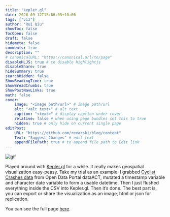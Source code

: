 ```yaml
---
title: "kepler.gl"
date: 2020-09-12T15:06:05+10:00
tags: ["viz"]
author: "Rui Qiu"
showToc: false
TocOpen: false
draft: false
hidemeta: false
comments: true
description: ""
# canonicalURL: "https://canonical.url/to/page"
disableHLJS: true # to disable highlightjs
disableShare: true
hideSummary: true
searchHidden: false
ShowReadingTime: true
ShowBreadCrumbs: true
ShowPostNavLinks: true
math: false
cover:
    image: "<image path/url>" # image path/url
    alt: "<alt text>" # alt text
    caption: "<text>" # display caption under cover
    relative: false # when using page bundles set this to true
    hidden: true # only hide on current single page
editPost:
    URL: "https://github.com/rexarski/blog/content"
    Text: "Suggest Changes" # edit text
    appendFilePath: true # to append file path to Edit link
---
```


![gif](/image/gif/kepler.gif)

Played around with [Kepler.gl](https://kepler.gl/) for a while. It really makes geospatial visualization easy-peasy. Take my trial as an example: I grabbed [Cyclist Crashes data](https://www.data.act.gov.au/Justice-Safety-and-Emergency/Cyclist-Crashes/n2kg-qkwj) from Open Data Portal dataACT, mutated a timestamp variable and character date variable to form a usable datetime. Then I just flushed everything inside the CSV into Kepler.gl. Then it’s done. The best part is, you can export or share the visualization as an image, html or json for replication.

You can see the full page [here](/html/can-bike.html).
